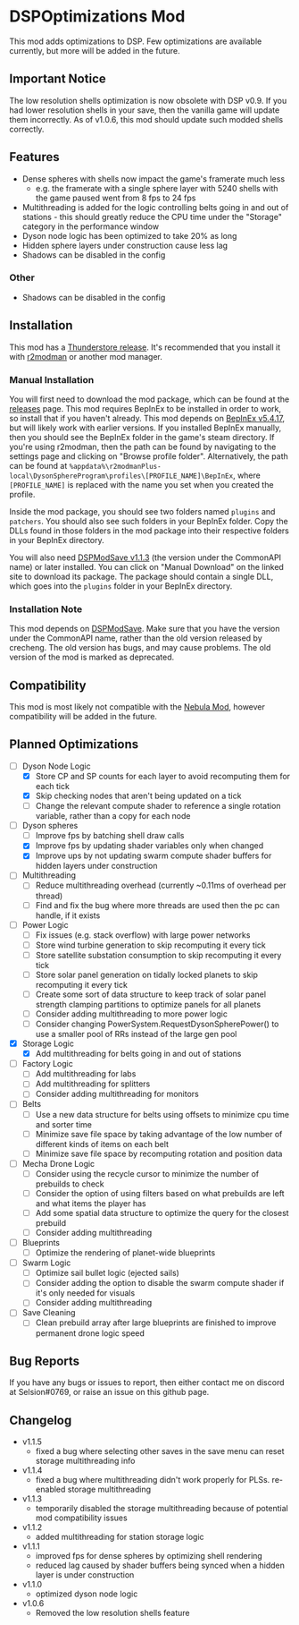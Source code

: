 ﻿# DSPOptimizations Mod
This mod adds optimizations to DSP. Few optimizations are available currently, but more will be added in the future.

## Important Notice
The low resolution shells optimization is now obsolete with DSP v0.9. If you had lower resolution shells in your save, then the vanilla game will update them incorrectly. As of v1.0.6, this mod should update such modded shells correctly.

## Features
- Dense spheres with shells now impact the game's framerate much less
	- e.g. the framerate with a single sphere layer with 5240 shells with the game paused went from 8 fps to 24 fps
- Multithreading is added for the logic controlling belts going in and out of stations
		- this should greatly reduce the CPU time under the "Storage" category in the performance window
- Dyson node logic has been optimized to take 20% as long
- Hidden sphere layers under construction cause less lag
- Shadows can be disabled in the config

### Other
- Shadows can be disabled in the config

## Installation
This mod has a [Thunderstore release](https://dsp.thunderstore.io/package/Selsion/DSPOptimizations/). It's recommended that you install it with [r2modman](https://dsp.thunderstore.io/package/ebkr/r2modman/) or another mod manager.

### Manual Installation
You will first need to download the mod package, which can be found at the [releases](https://github.com/Selsion/DSPMods/releases) page. This mod requires BepInEx to be installed in order to work, so install that if you haven't already. This mod depends on [BepInEx v5.4.17](https://dsp.thunderstore.io/package/xiaoye97/BepInEx/), but will likely work with earlier versions. If you installed BepInEx manually, then you should see the BepInEx folder in the game's steam directory. If you're using r2modman, then the path can be found by navigating to the settings page and clicking on "Browse profile folder". Alternatively, the path can be found at `%appdata%\r2modmanPlus-local\DysonSphereProgram\profiles\[PROFILE_NAME]\BepInEx`, where `[PROFILE_NAME]` is replaced with the name you set when you created the profile.

Inside the mod package, you should see two folders named `plugins` and `patchers`. You should also see such folders in your BepInEx folder. Copy the DLLs found in those folders in the mod package into their respective folders in your BepInEx directory.

You will also need [DSPModSave v1.1.3](https://dsp.thunderstore.io/package/CommonAPI/DSPModSave/) (the version under the CommonAPI name) or later installed. You can click on "Manual Download" on the linked site to download its package. The package should contain a single DLL, which goes into the `plugins` folder in your BepInEx directory.

### Installation Note
This mod depends on [DSPModSave](https://dsp.thunderstore.io/package/CommonAPI/DSPModSave/). Make sure that you have the version under the CommonAPI name, rather than the old version released by crecheng. The old version has bugs, and may cause problems. The old version of the mod is marked as deprecated.

## Compatibility
This mod is most likely not compatible with the [Nebula Mod](https://dsp.thunderstore.io/package/nebula/NebulaMultiplayerModApi/), however compatibility will be added in the future.

## Planned Optimizations
- [ ] Dyson Node Logic
	- [x] Store CP and SP counts for each layer to avoid recomputing them for each tick
	- [x] Skip checking nodes that aren't being updated on a tick
	- [ ] Change the relevant compute shader to reference a single rotation variable, rather than a copy for each node
- [ ] Dyson spheres
	- [ ] Improve fps by batching shell draw calls
	- [x] Improve fps by updating shader variables only when changed
	- [x] Improve ups by not updating swarm compute shader buffers for hidden layers under construction
- [ ] Multithreading
	- [ ] Reduce multithreading overhead (currently ~0.11ms of overhead per thread)
	- [ ] Find and fix the bug where more threads are used then the pc can handle, if it exists
- [ ] Power Logic
	- [ ] Fix issues (e.g. stack overflow) with large power networks
	- [ ] Store wind turbine generation to skip recomputing it every tick
	- [ ] Store satellite substation consumption to skip recomputing it every tick
	- [ ] Store solar panel generation on tidally locked planets to skip recomputing it every tick
	- [ ] Create some sort of data structure to keep track of solar panel strength clamping partitions to optimize panels for all planets
	- [ ] Consider adding multithreading to more power logic
	- [ ] Consider changing PowerSystem.RequestDysonSpherePower() to use a smaller pool of RRs instead of the large gen pool
- [x] Storage Logic
	- [x] Add multithreading for belts going in and out of stations
- [ ] Factory Logic
	- [ ] Add multithreading for labs
	- [ ] Add multithreading for splitters
	- [ ] Consider adding multithreading for monitors
- [ ] Belts
	- [ ] Use a new data structure for belts using offsets to minimize cpu time and sorter time
	- [ ] Minimize save file space by taking advantage of the low number of different kinds of items on each belt
	- [ ] Minimize save file space by recomputing rotation and position data
- [ ] Mecha Drone Logic
	- [ ] Consider using the recycle cursor to minimize the number of prebuilds to check
	- [ ] Consider the option of using filters based on what prebuilds are left and what items the player has
	- [ ] Add some spatial data structure to optimize the query for the closest prebuild
	- [ ] Consider adding multithreading
- [ ] Blueprints
	- [ ] Optimize the rendering of planet-wide blueprints
- [ ] Swarm Logic
	- [ ] Optimize sail bullet logic (ejected sails)
	- [ ] Consider adding the option to disable the swarm compute shader if it's only needed for visuals
	- [ ] Consider adding multithreading
- [ ] Save Cleaning
	- [ ] Clean prebuild array after large blueprints are finished to improve permanent drone logic speed

## Bug Reports
If you have any bugs or issues to report, then either contact me on discord at Selsion#0769, or raise an issue on this github page.

## Changelog
- v1.1.5
	- fixed a bug where selecting other saves in the save menu can reset storage multithreading info
- v1.1.4
	- fixed a bug where multithreading didn't work properly for PLSs. re-enabled storage multithreading
- v1.1.3
	- temporarily disabled the storage multithreading because of potential mod compatibility issues
- v1.1.2
	- added multithreading for station storage logic
- v1.1.1
	- improved fps for dense spheres by optimizing shell rendering
	- reduced lag caused by shader buffers being synced when a hidden layer is under construction
- v1.1.0
	- optimized dyson node logic
- v1.0.6
	- Removed the low resolution shells feature